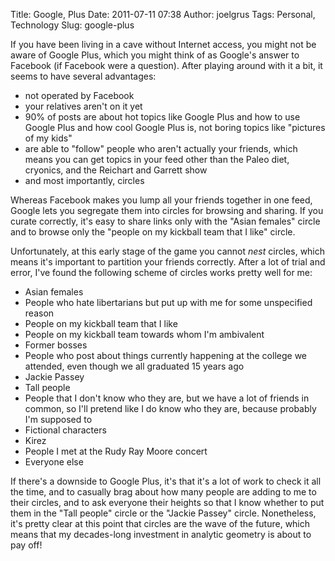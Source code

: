 Title: Google, Plus 
Date: 2011-07-11 07:38
Author: joelgrus
Tags: Personal, Technology
Slug: google-plus

If you have been living in a cave without Internet access, you might not
be aware of Google Plus, which you might think of as Google's answer to
Facebook (if Facebook were a question). After playing around with it a
bit, it seems to have several advantages:

-   not operated by Facebook
-   your relatives aren't on it yet
-   90% of posts are about hot topics like Google Plus and how to use
    Google Plus and how cool Google Plus is, not boring topics like
    "pictures of my kids"
-   are able to "follow" people who aren't actually your friends, which
    means you can get topics in your feed other than the Paleo diet,
    cryonics, and the Reichart and Garrett show
-   and most importantly, circles

Whereas Facebook makes you lump all your friends together in one feed,
Google lets you segregate them into circles for browsing and sharing. If
you curate correctly, it's easy to share links only with the "Asian
females" circle and to browse only the "people on my kickball team that
I like" circle.

Unfortunately, at this early stage of the game you cannot *nest*
circles, which means it's important to partition your friends correctly.
After a lot of trial and error, I've found the following scheme of
circles works pretty well for me:

-   Asian females
-   People who hate libertarians but put up with me for some unspecified
    reason
-   People on my kickball team that I like
-   People on my kickball team towards whom I'm ambivalent
-   Former bosses
-   People who post about things currently happening at the college we
    attended, even though we all graduated 15 years ago
-   Jackie Passey
-   Tall people
-   People that I don't know who they are, but we have a lot of friends
    in common, so I'll pretend like I do know who they are, because
    probably I'm supposed to
-   Fictional characters
-   Kirez
-   People I met at the Rudy Ray Moore concert
-   Everyone else

If there's a downside to Google Plus, it's that it's a lot of work to
check it all the time, and to casually brag about how many people are
adding to me to their circles, and to ask everyone their heights so that
I know whether to put them in the "Tall people" circle or the "Jackie
Passey" circle. Nonetheless, it's pretty clear at this point that
circles are the wave of the future, which means that my decades-long
investment in analytic geometry is about to pay off!
